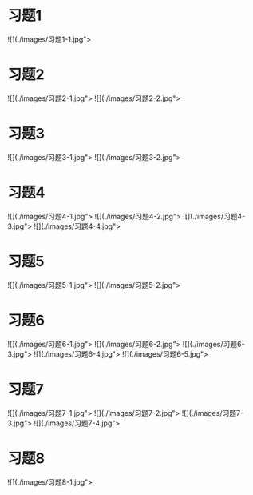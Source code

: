 # 习题1
![](./images/习题1-1.jpg"></div>
<br/>

# 习题2
![](./images/习题2-1.jpg"></div>
![](./images/习题2-2.jpg"></div>
<br/>

# 习题3
![](./images/习题3-1.jpg"></div>
![](./images/习题3-2.jpg"></div>
<br/>

# 习题4
![](./images/习题4-1.jpg"></div>
![](./images/习题4-2.jpg"></div>
![](./images/习题4-3.jpg"></div>
![](./images/习题4-4.jpg"></div>
<br/>

# 习题5
![](./images/习题5-1.jpg"></div>
![](./images/习题5-2.jpg"></div>
<br/>

# 习题6
![](./images/习题6-1.jpg"></div>
![](./images/习题6-2.jpg"></div>
![](./images/习题6-3.jpg"></div>
![](./images/习题6-4.jpg"></div>
![](./images/习题6-5.jpg"></div>
<br/>

# 习题7
![](./images/习题7-1.jpg"></div>
![](./images/习题7-2.jpg"></div>
![](./images/习题7-3.jpg"></div>
![](./images/习题7-4.jpg"></div>
<br/>

# 习题8
![](./images/习题8-1.jpg"></div>
<br/>